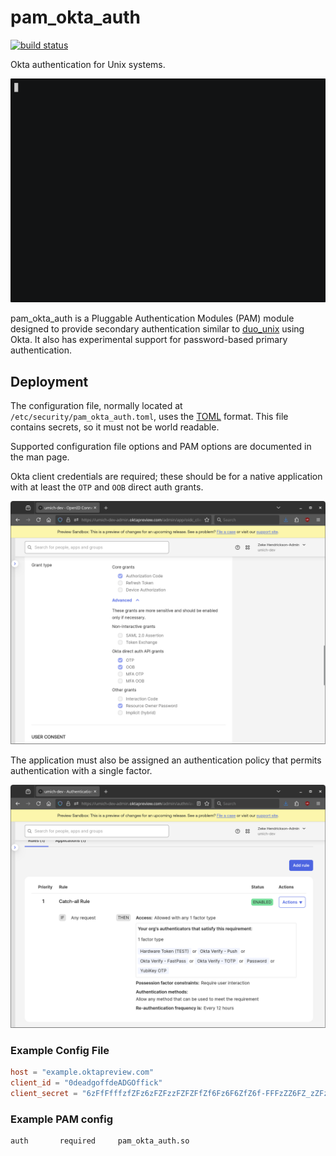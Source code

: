# pam_okta_auth

[![build status](https://github.com/flowerysong/pam_okta_auth/actions/workflows/build.yml/badge.svg)](https://github.com/flowerysong/pam_okta_auth/actions/workflows/build.yml)

Okta authentication for Unix systems.

![animated demo](doc/pam_okta_auth.gif)

pam_okta_auth is a Pluggable Authentication Modules (PAM)
module designed to provide secondary authentication similar to
[duo_unix](https://github.com/duosecurity/duo_unix) using Okta.
It also has experimental support for password-based primary
authentication.

## Deployment

The configuration file, normally located at
`/etc/security/pam_okta_auth.toml`, uses the [TOML](https://toml.io/)
format. This file contains secrets, so it must not be world readable.

Supported configuration file options and PAM options are documented
in the man page.

Okta client credentials are required; these should be for a native
application with at least the `OTP` and `OOB` direct auth grants.

![Okta application settings](doc/okta_app_grants.png)

The application must also be assigned an authentication policy that permits
authentication with a single factor.

![Okta authentication policy](doc/okta_policy.png)

### Example Config File

```toml
host = "example.oktapreview.com"
client_id = "0deadgoffdeADGOffick"
client_secret = "6zFfFfffzfZFz6zFZFzzFZFZFfZf6Fz6F6ZfZ6f-FFFzZZ6FZ_zZFzFZ6fFzfFFz"
```

### Example PAM config

```
auth       required     pam_okta_auth.so
```
